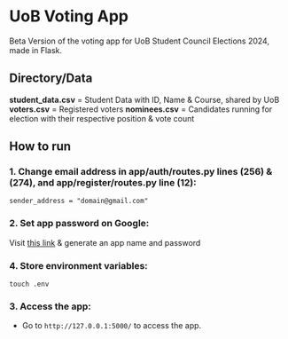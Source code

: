 # UoB Voting App 

Beta Version of the voting app for UoB Student Council Elections 2024, made in Flask. 

## Directory/Data

**student_data.csv** = Student Data with ID, Name & Course, shared by UoB
**voters.csv** = Registered voters
**nominees.csv** = Candidates running for election with their respective position & vote count

## How to run


### 1. Change email address in app/auth/routes.py lines (256) & (274), and app/register/routes.py line (12):
```
sender_address = "domain@gmail.com" 
```
### 2. Set app password on Google:
Visit [this link]('https://accounts.google.com/v3/signin/identifier?continue=https%3A%2F%2Fmyaccount.google.com%2Fapppasswords&followup=https%3A%2F%2Fmyaccount.google.com%2Fapppasswords&ifkv=ASKXGp0mvda2mUS-4Iuq-oDCKDcqVEnbEjmFCNtztqKCJEOzwiC8zJQC6L1UTsauBa8d1T2HFUBu5A&osid=1&passive=1209600&rart=ANgoxcctWpClpk-e1e82lr36OXRpFS3yNTPoIQeGw7Gx1E_m8sTNMKNtUfkrYmm0REjRyYB_NygDdRaj6jyfNM_F_IDCclLfdg&service=accountsettings&flowName=GlifWebSignIn&flowEntry=ServiceLogin&dsh=S-32962069%3A1706579171935790&theme=glif') & generate an app name and password

### 4. Store environment variables:

```
touch .env
```

### 3. Access the app:
- Go to `http://127.0.0.1:5000/` to access the app.


